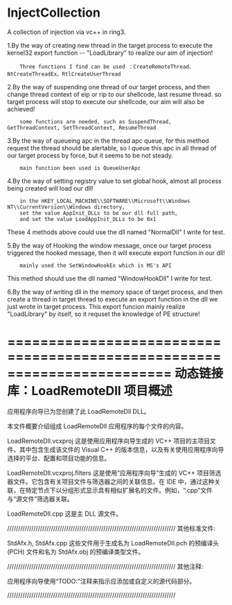 # InjectCollection
A collection of injection via vc++ in ring3.

1.By the way of creating new thread in the target process to execute the kernel32 export function -- "LoadLibrary" to realize our aim of injection!
   
        Three functions I find can be used ：CreateRemoteThread、NtCreateThreadEx、RtlCreateUserThread

2.By the way of suspending one thread of our target process, and then change thread context of eip or rip to our shellcode, last resume thread. so target process will stop to execute our shellcode, our aim will also be achieved!
        
        some functions are needed, such as SuspendThread, GetThreadContext, SetThreadContext, ResumeThread

3.By the way of queueing apc in the thread apc queue, for this method request the thread should be alertable, so I queue this apc in all thread of our target process by force, but it seems to be not steady.

        main function been used is QueueUserApc
        
4.By the way of setting registry value to set global hook, almost all process being created will load our dll!

        in the HKEY_LOCAL_MACHINE\\SOFTWARE\\Microsoft\\Windows NT\\CurrentVersion\\Windows directory,
        set the value AppInit_DLLs to be our dll full path, 
        and set the value LoadAppInit_DLLs to be 0x1
        
These 4 methods above could use the dll named "NormalDll" I write for test.

5.By the way of Hooking the window message, once our target process triggered the hooked message, then it will execute export function in our dll!

        mainly used the SetWindowHookEx which is MS's API

This method should use the dll named "WindowHookDll" I write for test.

6.By the way of writing dll in the memory space of target process, and then create a thread in target thread to execute an export function in the dll we just wrote in target process. This export funcion mainly realize "LoadLibrary" by itself, so it requset the knowledge of PE structure!

﻿========================================================================
    动态链接库：LoadRemoteDll 项目概述
========================================================================

应用程序向导已为您创建了此 LoadRemoteDll DLL。

本文件概要介绍组成 LoadRemoteDll 应用程序的每个文件的内容。


LoadRemoteDll.vcxproj
    这是使用应用程序向导生成的 VC++ 项目的主项目文件，其中包含生成该文件的 Visual C++ 的版本信息，以及有关使用应用程序向导选择的平台、配置和项目功能的信息。

LoadRemoteDll.vcxproj.filters
    这是使用“应用程序向导”生成的 VC++ 项目筛选器文件。它包含有关项目文件与筛选器之间的关联信息。在 IDE 中，通过这种关联，在特定节点下以分组形式显示具有相似扩展名的文件。例如，“.cpp”文件与“源文件”筛选器关联。

LoadRemoteDll.cpp
    这是主 DLL 源文件。

/////////////////////////////////////////////////////////////////////////////
其他标准文件:

StdAfx.h, StdAfx.cpp
    这些文件用于生成名为 LoadRemoteDll.pch 的预编译头 (PCH) 文件和名为 StdAfx.obj 的预编译类型文件。

/////////////////////////////////////////////////////////////////////////////
其他注释:

应用程序向导使用“TODO:”注释来指示应添加或自定义的源代码部分。

/////////////////////////////////////////////////////////////////////////////
